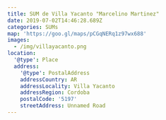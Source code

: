 ```yaml
---
title: SUM de Villa Yacanto "Marcelino Martinez"
date: 2019-07-02T14:46:28.689Z
categories: SUMs
map: 'https://goo.gl/maps/pCGqNERq1z97wx688'
images:
  - /img/villayacanto.png
location:
  '@type': Place
  address:
    '@type': PostalAddress
    addressCountry: AR
    addressLocality: Villa Yacanto
    addressRegion: Cordoba
    postalCode: '5197'
    streetAddress: Unnamed Road
---
```


